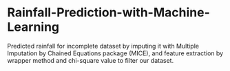 # Rainfall-Prediction-with-Machine-Learning
Predicted rainfall for incomplete dataset by imputing it with Multiple Imputation by Chained Equations package (MICE), and feature extraction by wrapper method and chi-square value to filter our dataset.
